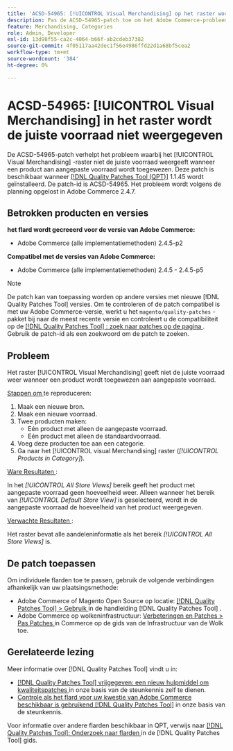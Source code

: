 ```yaml
---
title: 'ACSD-54965: [!UICONTROL Visual Merchandising] op het raster wordt het juiste bestand niet weergegeven'
description: Pas de ACSD-54965-patch toe om het Adobe Commerce-probleem op te lossen, waarbij het [!UICONTROL Visual Merchandising] -raster niet de juiste voorraad weergeeft wanneer een product wordt toegewezen aan aangepaste voorraad.
feature: Merchandising, Categories
role: Admin, Developer
exl-id: 13d98f55-ca2c-4064-b66f-ab2cdeb37382
source-git-commit: 4f05117aa42dec1f56e4986ffd22d1a68bf5cea2
workflow-type: tm+mt
source-wordcount: '384'
ht-degree: 0%

---
```


# ACSD-54965: [!UICONTROL Visual Merchandising] in het raster wordt de juiste voorraad niet weergegeven

De ACSD-54965-patch verhelpt het probleem waarbij het [!UICONTROL Visual Merchandising] -raster niet de juiste voorraad weergeeft wanneer een product aan aangepaste voorraad wordt toegewezen. Deze patch is beschikbaar wanneer [[!DNL Quality Patches Tool (QPT)]](/help/announcements/adobe-commerce-announcements/magento-quality-patches-released-new-tool-to-self-serve-quality-patches.md) 1.1.45 wordt geïnstalleerd. De patch-id is ACSD-54965. Het probleem wordt volgens de planning opgelost in Adobe Commerce 2.4.7.

## Betrokken producten en versies

**het flard wordt gecreeerd voor de versie van Adobe Commerce:**

* Adobe Commerce (alle implementatiemethoden) 2.4.5-p2

**Compatibel met de versies van Adobe Commerce:**

* Adobe Commerce (alle implementatiemethoden) 2.4.5 - 2.4.5-p5

>[!NOTE]
>
>De patch kan van toepassing worden op andere versies met nieuwe [!DNL Quality Patches Tool] versies. Om te controleren of de patch compatibel is met uw Adobe Commerce-versie, werkt u het `magento/quality-patches` -pakket bij naar de meest recente versie en controleert u de compatibiliteit op de [[!DNL Quality Patches Tool] : zoek naar patches op de pagina ](https://experienceleague.adobe.com/tools/commerce-quality-patches/index.html?lang=nl-NL) . Gebruik de patch-id als een zoekwoord om de patch te zoeken.

## Probleem

Het raster [!UICONTROL Visual Merchandising] geeft niet de juiste voorraad weer wanneer een product wordt toegewezen aan aangepaste voorraad.

<u> Stappen om </u> te reproduceren:

1. Maak een nieuwe bron.
1. Maak een nieuwe voorraad.
1. Twee producten maken:
   * Eén product met alleen de aangepaste voorraad.
   * Eén product met alleen de standaardvoorraad.
1. Voeg deze producten toe aan een categorie.
1. Ga naar het [!UICONTROL visual Merchandising] raster (*[!UICONTROL Products in Category]*).

<u> Ware Resultaten </u>:

In het *[!UICONTROL All Store Views]* bereik geeft het product met aangepaste voorraad geen hoeveelheid weer. Alleen wanneer het bereik van *[!UICONTROL Default Store View]* is geselecteerd, wordt in de aangepaste voorraad de hoeveelheid van het product weergegeven.

<u> Verwachte Resultaten </u>:

Het raster bevat alle aandeleninformatie als het bereik *[!UICONTROL All Store Views]* is.

## De patch toepassen

Om individuele flarden toe te passen, gebruik de volgende verbindingen afhankelijk van uw plaatsingsmethode:

* Adobe Commerce of Magento Open Source op locatie: [[!DNL Quality Patches Tool]  > Gebruik ](https://experienceleague.adobe.com/docs/commerce-operations/tools/quality-patches-tool/usage.html?lang=nl-NL) in de handleiding [!DNL Quality Patches Tool] .
* Adobe Commerce op wolkeninfrastructuur: [ Verbeteringen en Patches > Pas Patches ](https://experienceleague.adobe.com/docs/commerce-cloud-service/user-guide/develop/upgrade/apply-patches.html?lang=nl-NL) in Commerce op de gids van de Infrastructuur van de Wolk toe.

## Gerelateerde lezing

Meer informatie over [!DNL Quality Patches Tool] vindt u in:

* [[!DNL Quality Patches Tool]  vrijgegeven: een nieuw hulpmiddel om kwaliteitspatches ](/help/announcements/adobe-commerce-announcements/magento-quality-patches-released-new-tool-to-self-serve-quality-patches.md) in onze basis van de steunkennis zelf te dienen.
* [ Controle als het flard voor uw kwestie van Adobe Commerce beschikbaar is gebruikend  [!DNL Quality Patches Tool]](/help/support-tools/patches-available-in-qpt-tool/check-patch-for-magento-issue-with-magento-quality-patches.md) in onze basis van de steunkennis.

Voor informatie over andere flarden beschikbaar in QPT, verwijs naar [[!DNL Quality Patches Tool]: Onderzoek naar flarden ](https://experienceleague.adobe.com/tools/commerce-quality-patches/index.html?lang=nl-NL) in de [!DNL Quality Patches Tool] gids.
